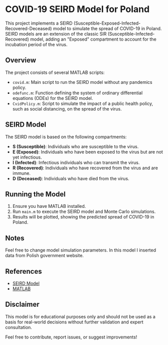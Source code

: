 # COVID-19 SEIRD Model for Poland

This project implements a SEIRD (Susceptible-Exposed-Infected-Recovered-Deceased) model to simulate the spread of COVID-19 in Poland. SEIRD models are an extension of the classic SIR (Susceptible-Infected-Recovered) model, adding an "Exposed" compartment to account for the incubation period of the virus.

## Overview

The project consists of several MATLAB scripts:

- `covid.m`: Main script to run the SEIRD model without any pandemics policy.
- `odefunc.m`: Function defining the system of ordinary differential equations (ODEs) for the SEIRD model.
- `CvidPolicy.m`: Script to simulate the impact of a public health policy, such as social distancing, on the spread of the virus.

## SEIRD Model

The SEIRD model is based on the following compartments:

- **S (Susceptible)**: Individuals who are susceptible to the virus.
- **E (Exposed)**: Individuals who have been exposed to the virus but are not yet infectious.
- **I (Infected)**: Infectious individuals who can transmit the virus.
- **R (Recovered)**: Individuals who have recovered from the virus and are immune.
- **D (Deceased)**: Individuals who have died from the virus.

## Running the Model

1. Ensure you have MATLAB installed.
2. Run `main.m` to execute the SEIRD model and Monte Carlo simulations.
3. Results will be plotted, showing the predicted spread of COVID-19 in Poland.

## Notes

Feel free to change model simulation parameters. In this model I inserted data from Polish government website.

## References

- [SEIRD Model](https://en.wikipedia.org/wiki/Compartmental_models_in_epidemiology#SEIRD_model)
- [MATLAB](https://www.mathworks.com/products/matlab.html)

## Disclaimer

This model is for educational purposes only and should not be used as a basis for real-world decisions without further validation and expert consultation.

Feel free to contribute, report issues, or suggest improvements!
